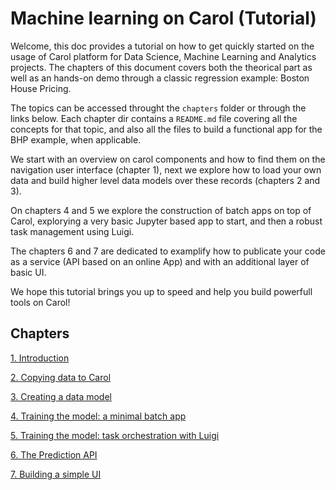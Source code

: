 # Machine learning on Carol (Tutorial)

Welcome, this doc provides a tutorial on how to get quickly started on the usage of Carol platform for Data Science, Machine Learning and Analytics projects. The chapters of this document covers both the theorical part as well as an hands-on demo through a classic regression example: Boston House Pricing.

The topics can be accessed throught the `chapters` folder or through the links below. Each chapter dir contains a `README.md` file covering all the concepts for that topic, and also all the files to build a functional app for the BHP example, when applicable.

We start with an overview on carol components and how to find them on the navigation user interface (chapter 1), next we explore how to load your own data and build higher level data models over these records (chapters 2 and 3).

On chapters 4 and 5 we explore the construction of batch apps on top of Carol, explorying a very basic Jupyter based app to start, and then a robust task management using Luigi.

The chapters 6 and 7 are dedicated to examplify how to publicate your code as a service (API based on an online App) and with an additional layer of basic UI.

We hope this tutorial brings you up to speed and help you build powerfull tools on Carol!

## Chapters

[1. Introduction](chapters/ch1_introduction/)

[2. Copying data to Carol](chapters/ch2_ingestion/)

[3. Creating a data model](chapters/ch3_datamodel/)

[4. Training the model: a minimal batch app](chapters/ch4_basic_batchapp/)

[5. Training the model: task orchestration with Luigi](chapters/ch5_enhanced_batchapp/)

[6. The Prediction API](chapters/ch6_online_api/)

[7. Building a simple UI](chapters/ch7_user_interface/)